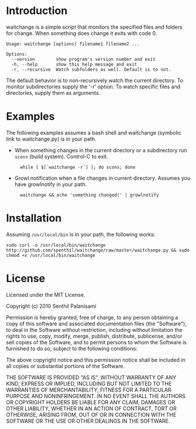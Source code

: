 Introduction
============

waitchange is a simple script that monitors the specified files and folders for change. When something does change it exits with code 0.

	Usage: waitchange [options] filename1 filename2 ...

	Options:
	  --version        show program's version number and exit
	  -h, --help       show this help message and exit
	  -r, --recursive  Watch subfolders as well. Default is to not.

The default behavior is to non-recursively watch the current directory. To monitor subdirectories supply the '-r' option. To watch specific files and directories, supply them as arguments.

Examples
========

The following examples assumes a bash shell and waitchange (symbolic link to waitchange.py) is in your path.

* When something changes in the current directory or a subdirectory run `scons` (build system). Control-C to exit.

		while [ $[`waitchange -r`] ]; do scons; done

* Growl notification when a file changes in current directory. Assumes you have growlnotify in your path.

		waitchange && echo 'something changed!' | growlnotify

Installation
============

Assuming `/usr/local/bin` is in your path, the following works:

	sudo curl -o /usr/local/bin/waitchange http://github.com/spenthil/waitchange/raw/master/waitchange.py && sudo chmod +x /usr/local/bin/waitchange

License
=======

Licensed under the MIT License.

Copyright (c) 2010 Senthil Palanisami

Permission is hereby granted, free of charge, to any person obtaining a copy of this software and associated documentation files (the "Software"), to deal in the Software without restriction, including without limitation the rights to use, copy, modify, merge, publish, distribute, sublicense, and/or sell copies of the Software, and to permit persons to whom the Software is furnished to do so, subject to the following conditions:

The above copyright notice and this permission notice shall be included in all copies or substantial portions of the Software.

THE SOFTWARE IS PROVIDED "AS IS", WITHOUT WARRANTY OF ANY KIND, EXPRESS OR IMPLIED, INCLUDING BUT NOT LIMITED TO THE WARRANTIES OF MERCHANTABILITY, FITNESS FOR A PARTICULAR PURPOSE AND NONINFRINGEMENT. IN NO EVENT SHALL THE AUTHORS OR COPYRIGHT HOLDERS BE LIABLE FOR ANY CLAIM, DAMAGES OR OTHER LIABILITY, WHETHER IN AN ACTION OF CONTRACT, TORT OR OTHERWISE, ARISING FROM, OUT OF OR IN CONNECTION WITH THE SOFTWARE OR THE USE OR OTHER DEALINGS IN THE SOFTWARE.
